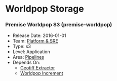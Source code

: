 # Worldpop Storage
### Premise Worldpop S3 (premise-worldpop)
* Release Date: 2016-01-01
* Team: [Platform & SRE](../teams/platform.md)
* Type: s3
* Level: Application
* Area: [Pipelines](../areas/pipelines.png)
* Depends On:
  * [Geotiff Extractor](extract-geotiff.md)
  * [Worldpop Increment](worldpop-increment.md)
